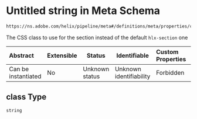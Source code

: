 # Untitled string in Meta Schema

```txt
https://ns.adobe.com/helix/pipeline/meta#/definitions/meta/properties/class
```

The CSS class to use for the section instead of the default `hlx-section` one


| Abstract            | Extensible | Status         | Identifiable            | Custom Properties | Additional Properties | Access Restrictions | Defined In                                                    |
| :------------------ | ---------- | -------------- | ----------------------- | :---------------- | --------------------- | ------------------- | ------------------------------------------------------------- |
| Can be instantiated | No         | Unknown status | Unknown identifiability | Forbidden         | Allowed               | none                | [meta.schema.json\*](meta.schema.json "open original schema") |

## class Type

`string`
